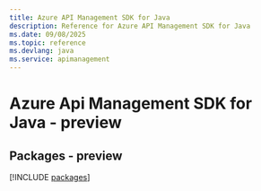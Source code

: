```yaml
---
title: Azure API Management SDK for Java
description: Reference for Azure API Management SDK for Java
ms.date: 09/08/2025
ms.topic: reference
ms.devlang: java
ms.service: apimanagement
---
```

# Azure Api Management SDK for Java - preview
## Packages - preview
[!INCLUDE [packages](api-management-index.md)]